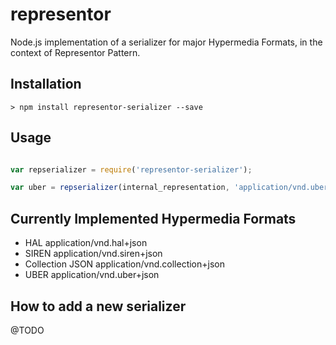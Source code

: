 # representor
Node.js implementation of a serializer for major Hypermedia Formats, in the context of Representor Pattern.

## Installation

```console
> npm install representor-serializer --save
```

## Usage

```javascript

var repserializer = require('representor-serializer');

var uber = repserializer(internal_representation, 'application/vnd.uber+json');

```

## Currently Implemented Hypermedia Formats

- HAL application/vnd.hal+json
- SIREN application/vnd.siren+json
- Collection JSON application/vnd.collection+json
- UBER application/vnd.uber+json

## How to add a new serializer

@TODO
